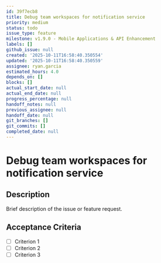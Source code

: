 ```yaml
---
id: 39f7ecb8
title: Debug team workspaces for notification service
priority: medium
status: todo
issue_type: feature
milestone: v1.9.0 - Mobile Applications & API Enhancement
labels: []
github_issue: null
created: '2025-10-11T16:58:40.350554'
updated: '2025-10-11T16:58:40.350559'
assignee: ryan.garcia
estimated_hours: 4.0
depends_on: []
blocks: []
actual_start_date: null
actual_end_date: null
progress_percentage: null
handoff_notes: null
previous_assignee: null
handoff_date: null
git_branches: []
git_commits: []
completed_date: null
---
```


# Debug team workspaces for notification service

## Description

Brief description of the issue or feature request.

## Acceptance Criteria

- [ ] Criterion 1
- [ ] Criterion 2
- [ ] Criterion 3